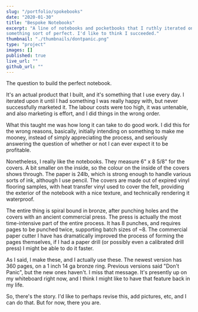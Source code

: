 ```yaml
---
slug: "/portfolio/spokebooks"
date: "2020-01-30"
title: "Bespoke Notebooks"
excerpt: "A line of notebooks and pocketbooks that I ruthly iterated on, seeking
something sort of perfect. I'd like to think I succeeded."
thumbnail: "./thumbnails/dontpanic.png"
type: "project"
images: []
published: true
live_url: ""
github_url: ""
---
```


The question to build the perfect notebook.

It's an actual product that I built, and it's something that I use every day.
I iterated upon it until I had something I was really happy with, but never
successfully marketed it. The labour costs were too high, it was untenable, and
also marketing is effort, and I did things in the wrong order.

What this taught me was how long it can take to do good work. I did this for the
wrong reasons, basically, initially intending on something to make me mooney,
instead of simply appreciating the process, and seriously answering the question
of whether or not I can ever expect it to be profitable.

Nonetheless, I really like the notebooks. They measure 6" x 8 5/8" for the
covers. A bit smaller on the inside, so the colour on the inside of the covers
shows through. The paper is 24lb, which is strong enough to handle various sorts
of ink, although I use pencil. The covers are made out of expired vinyl flooring
samples, with heat transfer vinyl used to cover the felt, providing the exterior
of the notebook with a nice texture, and technically rendering it waterproof.

The entire thing is spiral bound in bronze, after punching holes and the covers with
an ancient commercial press. The press is actually the most time-intensive part
of the entire process. It has 8 punches, and requires pages to be punched twice,
supporting batch sizes of ~8. The commercial paper cutter I have has
dramatically improved the process of forming the pages themselves, if I had a
paper drill (or possibly even a calibrated drill press) I might be able to do it
faster.

As I said, I make these, and I actually use these. The newest version has 360
pages, on a 1 inch 14 ga bronze ring. Previous versions said "Don't Panic", but
the new ones haven't. I miss that message. It's presently up on my whiteboard
right now, and I think I might like to have that feature back in my life.

So, there's the story. I'd like to perhaps revise this, add pictures, etc, and I
can do that. But for now, there you are.
